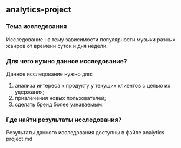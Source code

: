 ## analytics-project
### Тема исследования
Исследование на тему зависимости популярности музыки разных жанров от времени суток и дня недели.

### Для чего нужно данное исследование?
Данное исследование нужно для:
1. анализа интереса к продукту у текущих клиентов с целью их удержания;
2. привлечения новых пользователей;
3. сделать бренд более узнаваемым.

### Где найти результаты исследования?
Результаты данного исследования доступны в файле analytics project.md
